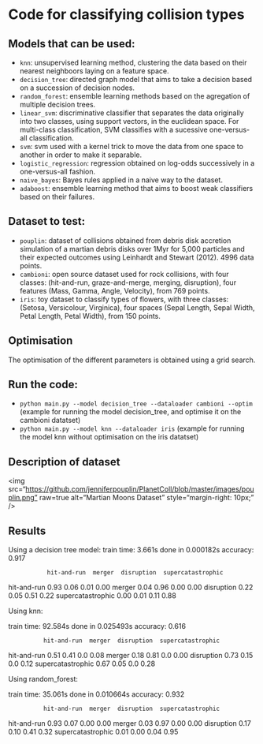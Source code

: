 # Code for classifying collision types

## Models that can be used: 
- `knn`: unsupervised learning method, clustering the data based on their nearest neighboors laying on a feature space. 
- `decision_tree`: directed graph model that aims to take a decision based on a succession of decision nodes. 
- `random_forest`: ensemble learning methods based on the agregation of multiple decision trees.
- `linear_svm`: discriminative classifier that separates the data originally into two classes, using support vectors, in the euclidean space. For multi-class classification, SVM classifies with a sucessive one-versus-all classification.
- `svm`: svm used with a kernel trick to move the data from one space to another in order to make it separable. 
- `logistic_regression`: regression obtained on log-odds successively in a one-versus-all fashion. 
- `naive_bayes`: Bayes rules applied in a naive way to the dataset.
- `adaboost`: ensemble learning method that aims to boost weak classifiers based on their failures. 

## Dataset to test: 
- `pouplin`: dataset of collisions obtained from debris disk accretion simulation of a martian debris disks over 1Myr for 5,000 particles and their expected outcomes using Leinhardt and Stewart (2012). 4996 data points.
- `cambioni`: open source dataset used for rock collisions, with four classes: (hit-and-run, graze-and-merge, merging, disruption), four features (Mass, Gamma, Angle, Velocity), from 769 points.
- `iris`: toy dataset to classify types of flowers, with three classes: (Setosa, Versicolour, Virginica), four spaces (Sepal Length, Sepal Width, Petal Length, Petal Width), from 150 points.

## Optimisation
The optimisation of the different parameters is obtained using a grid search. 

## Run the code: 
- `python main.py --model decision_tree --dataloader cambioni --optim` (example for running the model decision_tree, and optimise it on the cambioni datatset)
- `python main.py --model knn --dataloader iris` (example for running the model knn without optimisation on the iris datatset)

## Description of dataset

<img
src=“https://github.com/jenniferpouplin/PlanetColl/blob/master/images/pouplin.png”
raw=true
alt=“Martian Moons Dataset”
style=“margin-right: 10px;”
/>

## Results 

Using a decision tree model: 
train time: 3.661s
done in 0.000182s
accuracy:   0.917

               hit-and-run  merger  disruption  supercatastrophic
hit-and-run                    0.93    0.06        0.01               0.00
merger                           0.04    0.96        0.00               0.00
disruption                      0.22    0.05        0.51               0.22
supercatastrophic         0.00    0.01        0.11               0.88


Using knn:

train time: 92.584s
done in 0.025493s
accuracy:   0.616

              hit-and-run  merger  disruption  supercatastrophic
hit-and-run                 0.51    0.41         0.0               0.08
merger                        0.18    0.81         0.0               0.00
disruption                   0.73    0.15         0.0               0.12
supercatastrophic      0.67    0.05         0.0               0.28


Using random_forest:

train time: 35.061s
done in 0.010664s
accuracy:   0.932

              hit-and-run  merger  disruption  supercatastrophic
hit-and-run               0.93    0.07        0.00               0.00
merger                      0.03    0.97        0.00               0.00
disruption                  0.17    0.10        0.41               0.32
supercatastrophic     0.01    0.00        0.04               0.95




